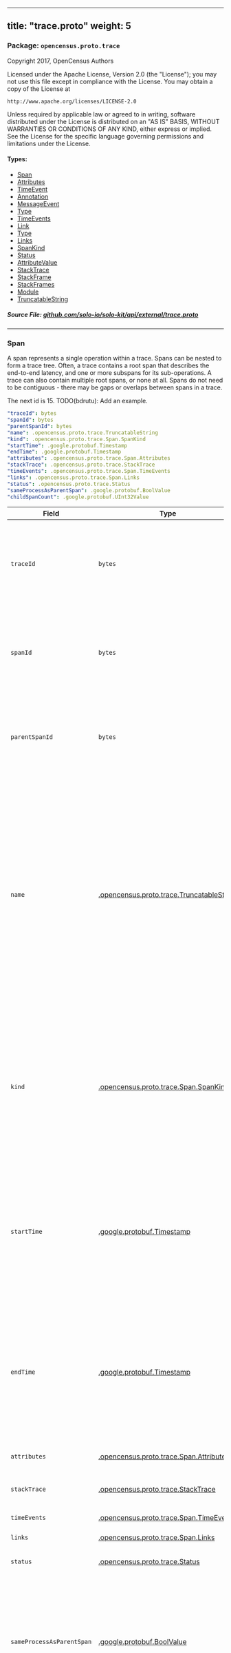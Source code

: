 
---
title: "trace.proto"
weight: 5
---

<!-- Code generated by solo-kit. DO NOT EDIT. -->


### Package: `opencensus.proto.trace`  
Copyright 2017, OpenCensus Authors

Licensed under the Apache License, Version 2.0 (the "License");
you may not use this file except in compliance with the License.
You may obtain a copy of the License at

    http://www.apache.org/licenses/LICENSE-2.0

Unless required by applicable law or agreed to in writing, software
distributed under the License is distributed on an "AS IS" BASIS,
WITHOUT WARRANTIES OR CONDITIONS OF ANY KIND, either express or implied.
See the License for the specific language governing permissions and
limitations under the License.


 
#### Types:


- [Span](#span)
- [Attributes](#attributes)
- [TimeEvent](#timeevent)
- [Annotation](#annotation)
- [MessageEvent](#messageevent)
- [Type](#type)
- [TimeEvents](#timeevents)
- [Link](#link)
- [Type](#type)
- [Links](#links)
- [SpanKind](#spankind)
- [Status](#status)
- [AttributeValue](#attributevalue)
- [StackTrace](#stacktrace)
- [StackFrame](#stackframe)
- [StackFrames](#stackframes)
- [Module](#module)
- [TruncatableString](#truncatablestring)
  



##### Source File: [github.com/solo-io/solo-kit/api/external/trace.proto](https://github.com/solo-io/solo-kit/blob/master/api/external/trace.proto)





---
### Span

 
A span represents a single operation within a trace. Spans can be
nested to form a trace tree. Often, a trace contains a root span
that describes the end-to-end latency, and one or more subspans for
its sub-operations. A trace can also contain multiple root spans,
or none at all. Spans do not need to be contiguous - there may be
gaps or overlaps between spans in a trace.

The next id is 15.
TODO(bdrutu): Add an example.

```yaml
"traceId": bytes
"spanId": bytes
"parentSpanId": bytes
"name": .opencensus.proto.trace.TruncatableString
"kind": .opencensus.proto.trace.Span.SpanKind
"startTime": .google.protobuf.Timestamp
"endTime": .google.protobuf.Timestamp
"attributes": .opencensus.proto.trace.Span.Attributes
"stackTrace": .opencensus.proto.trace.StackTrace
"timeEvents": .opencensus.proto.trace.Span.TimeEvents
"links": .opencensus.proto.trace.Span.Links
"status": .opencensus.proto.trace.Status
"sameProcessAsParentSpan": .google.protobuf.BoolValue
"childSpanCount": .google.protobuf.UInt32Value

```

| Field | Type | Description |
| ----- | ---- | ----------- | 
| `traceId` | `bytes` | A unique identifier for a trace. All spans from the same trace share the same `trace_id`. The ID is a 16-byte array. This field is required. |
| `spanId` | `bytes` | A unique identifier for a span within a trace, assigned when the span is created. The ID is an 8-byte array. This field is required. |
| `parentSpanId` | `bytes` | The `span_id` of this span's parent span. If this is a root span, then this field must be empty. The ID is an 8-byte array. |
| `name` | [.opencensus.proto.trace.TruncatableString](../trace.proto.sk/#truncatablestring) | A description of the span's operation. For example, the name can be a qualified method name or a file name and a line number where the operation is called. A best practice is to use the same display name at the same call point in an application. This makes it easier to correlate spans in different traces. This field is required. |
| `kind` | [.opencensus.proto.trace.Span.SpanKind](../trace.proto.sk/#spankind) | Distinguishes between spans generated in a particular context. For example, two spans with the same name may be distinguished using `CLIENT` and `SERVER` to identify queueing latency associated with the span. |
| `startTime` | [.google.protobuf.Timestamp](https://developers.google.com/protocol-buffers/docs/reference/csharp/class/google/protobuf/well-known-types/timestamp) | The start time of the span. On the client side, this is the time kept by the local machine where the span execution starts. On the server side, this is the time when the server's application handler starts running. |
| `endTime` | [.google.protobuf.Timestamp](https://developers.google.com/protocol-buffers/docs/reference/csharp/class/google/protobuf/well-known-types/timestamp) | The end time of the span. On the client side, this is the time kept by the local machine where the span execution ends. On the server side, this is the time when the server application handler stops running. |
| `attributes` | [.opencensus.proto.trace.Span.Attributes](../trace.proto.sk/#attributes) | A set of attributes on the span. |
| `stackTrace` | [.opencensus.proto.trace.StackTrace](../trace.proto.sk/#stacktrace) | A stack trace captured at the start of the span. |
| `timeEvents` | [.opencensus.proto.trace.Span.TimeEvents](../trace.proto.sk/#timeevents) | The included time events. |
| `links` | [.opencensus.proto.trace.Span.Links](../trace.proto.sk/#links) | The inclued links. |
| `status` | [.opencensus.proto.trace.Status](../trace.proto.sk/#status) | An optional final status for this span. |
| `sameProcessAsParentSpan` | [.google.protobuf.BoolValue](https://developers.google.com/protocol-buffers/docs/reference/csharp/class/google/protobuf/well-known-types/bool-value) | A highly recommended but not required flag that identifies when a trace crosses a process boundary. True when the parent_span belongs to the same process as the current span. |
| `childSpanCount` | [.google.protobuf.UInt32Value](https://developers.google.com/protocol-buffers/docs/reference/csharp/class/google/protobuf/well-known-types/u-int-32-value) | An optional number of child spans that were generated while this span was active. If set, allows an implementation to detect missing child spans. |




---
### Attributes

 
A set of attributes, each with a key and a value.

```yaml
"attributeMap": map<string, .opencensus.proto.trace.AttributeValue>
"droppedAttributesCount": int

```

| Field | Type | Description |
| ----- | ---- | ----------- | 
| `attributeMap` | `map<string, .opencensus.proto.trace.AttributeValue>` | The set of attributes. The value can be a string, an integer, or the Boolean values `true` and `false`. For example: "/instance_id": "my-instance" "/http/user_agent": "" "/http/server_latency": 300 "abc.com/myattribute": true. |
| `droppedAttributesCount` | `int` | The number of attributes that were discarded. Attributes can be discarded because their keys are too long or because there are too many attributes. If this value is 0, then no attributes were dropped. |




---
### TimeEvent

 
A time-stamped annotation or message event in the Span.

```yaml
"time": .google.protobuf.Timestamp
"annotation": .opencensus.proto.trace.Span.TimeEvent.Annotation
"messageEvent": .opencensus.proto.trace.Span.TimeEvent.MessageEvent

```

| Field | Type | Description |
| ----- | ---- | ----------- | 
| `time` | [.google.protobuf.Timestamp](https://developers.google.com/protocol-buffers/docs/reference/csharp/class/google/protobuf/well-known-types/timestamp) | The time the event occurred. |
| `annotation` | [.opencensus.proto.trace.Span.TimeEvent.Annotation](../trace.proto.sk/#annotation) | A text annotation with a set of attributes. Only one of `annotation` or `messageEvent` can be set. |
| `messageEvent` | [.opencensus.proto.trace.Span.TimeEvent.MessageEvent](../trace.proto.sk/#messageevent) | An event describing a message sent/received between Spans. Only one of `messageEvent` or `annotation` can be set. |




---
### Annotation

 
A text annotation with a set of attributes.

```yaml
"description": .opencensus.proto.trace.TruncatableString
"attributes": .opencensus.proto.trace.Span.Attributes

```

| Field | Type | Description |
| ----- | ---- | ----------- | 
| `description` | [.opencensus.proto.trace.TruncatableString](../trace.proto.sk/#truncatablestring) | A user-supplied message describing the event. |
| `attributes` | [.opencensus.proto.trace.Span.Attributes](../trace.proto.sk/#attributes) | A set of attributes on the annotation. |




---
### MessageEvent

 
An event describing a message sent/received between Spans.

```yaml
"type": .opencensus.proto.trace.Span.TimeEvent.MessageEvent.Type
"id": int
"uncompressedSize": int
"compressedSize": int

```

| Field | Type | Description |
| ----- | ---- | ----------- | 
| `type` | [.opencensus.proto.trace.Span.TimeEvent.MessageEvent.Type](../trace.proto.sk/#type) | The type of MessageEvent. Indicates whether the message was sent or received. |
| `id` | `int` | An identifier for the MessageEvent's message that can be used to match SENT and RECEIVED MessageEvents. For example, this field could represent a sequence ID for a streaming RPC. It is recommended to be unique within a Span. |
| `uncompressedSize` | `int` | The number of uncompressed bytes sent or received. |
| `compressedSize` | `int` | The number of compressed bytes sent or received. If zero, assumed to be the same size as uncompressed. |




---
### Type

 
Indicates whether the message was sent or received.

| Name | Description |
| ----- | ----------- | 
| `TYPE_UNSPECIFIED` | Unknown event type. |
| `SENT` | Indicates a sent message. |
| `RECEIVED` | Indicates a received message. |




---
### TimeEvents

 
A collection of `TimeEvent`s. A `TimeEvent` is a time-stamped annotation
on the span, consisting of either user-supplied key-value pairs, or
details of a message sent/received between Spans.

```yaml
"timeEvent": []opencensus.proto.trace.Span.TimeEvent
"droppedAnnotationsCount": int
"droppedMessageEventsCount": int

```

| Field | Type | Description |
| ----- | ---- | ----------- | 
| `timeEvent` | [[]opencensus.proto.trace.Span.TimeEvent](../trace.proto.sk/#timeevent) | A collection of `TimeEvent`s. |
| `droppedAnnotationsCount` | `int` | The number of dropped annotations in all the included time events. If the value is 0, then no annotations were dropped. |
| `droppedMessageEventsCount` | `int` | The number of dropped message events in all the included time events. If the value is 0, then no message events were dropped. |




---
### Link

 
A pointer from the current span to another span in the same trace or in a
different trace. For example, this can be used in batching operations,
where a single batch handler processes multiple requests from different
traces or when the handler receives a request from a different project.

```yaml
"traceId": bytes
"spanId": bytes
"type": .opencensus.proto.trace.Span.Link.Type
"attributes": .opencensus.proto.trace.Span.Attributes

```

| Field | Type | Description |
| ----- | ---- | ----------- | 
| `traceId` | `bytes` | A unique identifier for a trace. All spans from the same trace share the same `trace_id`. The ID is a 16-byte array. |
| `spanId` | `bytes` | A unique identifier for a span within a trace, assigned when the span is created. The ID is an 8-byte array. |
| `type` | [.opencensus.proto.trace.Span.Link.Type](../trace.proto.sk/#type) | The relationship of the current span relative to the linked span. |
| `attributes` | [.opencensus.proto.trace.Span.Attributes](../trace.proto.sk/#attributes) | A set of attributes on the link. |




---
### Type

 
The relationship of the current span relative to the linked span: child,
parent, or unspecified.

| Name | Description |
| ----- | ----------- | 
| `TYPE_UNSPECIFIED` | The relationship of the two spans is unknown, or known but other than parent-child. |
| `CHILD_LINKED_SPAN` | The linked span is a child of the current span. |
| `PARENT_LINKED_SPAN` | The linked span is a parent of the current span. |




---
### Links

 
A collection of links, which are references from this span to a span
in the same or different trace.

```yaml
"link": []opencensus.proto.trace.Span.Link
"droppedLinksCount": int

```

| Field | Type | Description |
| ----- | ---- | ----------- | 
| `link` | [[]opencensus.proto.trace.Span.Link](../trace.proto.sk/#link) | A collection of links. |
| `droppedLinksCount` | `int` | The number of dropped links after the maximum size was enforced. If this value is 0, then no links were dropped. |




---
### SpanKind

 
Type of span. Can be used to specify additional relationships between spans
in addition to a parent/child relationship.

| Name | Description |
| ----- | ----------- | 
| `SPAN_KIND_UNSPECIFIED` | Unspecified. |
| `SERVER` | Indicates that the span covers server-side handling of an RPC or other remote network request. |
| `CLIENT` | Indicates that the span covers the client-side wrapper around an RPC or other remote request. |




---
### Status

 
The `Status` type defines a logical error model that is suitable for different
programming environments, including REST APIs and RPC APIs. This proto's fields
are a subset of those of
[google.rpc.Status](https://github.com/googleapis/googleapis/blob/master/google/rpc/status.proto),
which is used by [gRPC](https://github.com/grpc).

```yaml
"code": int
"message": string

```

| Field | Type | Description |
| ----- | ---- | ----------- | 
| `code` | `int` | The status code. |
| `message` | `string` | A developer-facing error message, which should be in English. |




---
### AttributeValue

 
The value of an Attribute.

```yaml
"stringValue": .opencensus.proto.trace.TruncatableString
"intValue": int
"boolValue": bool

```

| Field | Type | Description |
| ----- | ---- | ----------- | 
| `stringValue` | [.opencensus.proto.trace.TruncatableString](../trace.proto.sk/#truncatablestring) | A string up to 256 bytes long. Only one of `stringValue`, `intValue`, or `boolValue` can be set. |
| `intValue` | `int` | A 64-bit signed integer. Only one of `intValue`, `stringValue`, or `boolValue` can be set. |
| `boolValue` | `bool` | A Boolean value represented by `true` or `false`. Only one of `boolValue`, `stringValue`, or `intValue` can be set. |




---
### StackTrace

 
The call stack which originated this span.

```yaml
"stackFrames": .opencensus.proto.trace.StackTrace.StackFrames
"stackTraceHashId": int

```

| Field | Type | Description |
| ----- | ---- | ----------- | 
| `stackFrames` | [.opencensus.proto.trace.StackTrace.StackFrames](../trace.proto.sk/#stackframes) | Stack frames in this stack trace. |
| `stackTraceHashId` | `int` | The hash ID is used to conserve network bandwidth for duplicate stack traces within a single trace. Often multiple spans will have identical stack traces. The first occurrence of a stack trace should contain both `stack_frames` and a value in `stack_trace_hash_id`. Subsequent spans within the same request can refer to that stack trace by setting only `stack_trace_hash_id`. TODO: describe how to deal with the case where stack_trace_hash_id is zero because it was not set. |




---
### StackFrame

 
A single stack frame in a stack trace.

```yaml
"functionName": .opencensus.proto.trace.TruncatableString
"originalFunctionName": .opencensus.proto.trace.TruncatableString
"fileName": .opencensus.proto.trace.TruncatableString
"lineNumber": int
"columnNumber": int
"loadModule": .opencensus.proto.trace.Module
"sourceVersion": .opencensus.proto.trace.TruncatableString

```

| Field | Type | Description |
| ----- | ---- | ----------- | 
| `functionName` | [.opencensus.proto.trace.TruncatableString](../trace.proto.sk/#truncatablestring) | The fully-qualified name that uniquely identifies the function or method that is active in this frame. |
| `originalFunctionName` | [.opencensus.proto.trace.TruncatableString](../trace.proto.sk/#truncatablestring) | An un-mangled function name, if `function_name` is [mangled](http://www.avabodh.com/cxxin/namemangling.html). The name can be fully qualified. |
| `fileName` | [.opencensus.proto.trace.TruncatableString](../trace.proto.sk/#truncatablestring) | The name of the source file where the function call appears. |
| `lineNumber` | `int` | The line number in `file_name` where the function call appears. |
| `columnNumber` | `int` | The column number where the function call appears, if available. This is important in JavaScript because of its anonymous functions. |
| `loadModule` | [.opencensus.proto.trace.Module](../trace.proto.sk/#module) | The binary module from where the code was loaded. |
| `sourceVersion` | [.opencensus.proto.trace.TruncatableString](../trace.proto.sk/#truncatablestring) | The version of the deployed source code. |




---
### StackFrames

 
A collection of stack frames, which can be truncated.

```yaml
"frame": []opencensus.proto.trace.StackTrace.StackFrame
"droppedFramesCount": int

```

| Field | Type | Description |
| ----- | ---- | ----------- | 
| `frame` | [[]opencensus.proto.trace.StackTrace.StackFrame](../trace.proto.sk/#stackframe) | Stack frames in this call stack. |
| `droppedFramesCount` | `int` | The number of stack frames that were dropped because there were too many stack frames. If this value is 0, then no stack frames were dropped. |




---
### Module

 
A description of a binary module.

```yaml
"module": .opencensus.proto.trace.TruncatableString
"buildId": .opencensus.proto.trace.TruncatableString

```

| Field | Type | Description |
| ----- | ---- | ----------- | 
| `module` | [.opencensus.proto.trace.TruncatableString](../trace.proto.sk/#truncatablestring) | TODO: document the meaning of this field. For example: main binary, kernel modules, and dynamic libraries such as libc.so, sharedlib.so. |
| `buildId` | [.opencensus.proto.trace.TruncatableString](../trace.proto.sk/#truncatablestring) | A unique identifier for the module, usually a hash of its contents. |




---
### TruncatableString

 
A string that might be shortened to a specified length.

```yaml
"value": string
"truncatedByteCount": int

```

| Field | Type | Description |
| ----- | ---- | ----------- | 
| `value` | `string` | The shortened string. For example, if the original string was 500 bytes long and the limit of the string was 128 bytes, then this value contains the first 128 bytes of the 500-byte string. Note that truncation always happens on a character boundary, to ensure that a truncated string is still valid UTF-8. Because it may contain multi-byte characters, the size of the truncated string may be less than the truncation limit. |
| `truncatedByteCount` | `int` | The number of bytes removed from the original string. If this value is 0, then the string was not shortened. |





<!-- Start of HubSpot Embed Code -->
<script type="text/javascript" id="hs-script-loader" async defer src="//js.hs-scripts.com/5130874.js"></script>
<!-- End of HubSpot Embed Code -->

